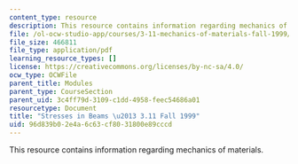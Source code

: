 ```yaml
---
content_type: resource
description: This resource contains information regarding mechanics of materials.
file: /ol-ocw-studio-app/courses/3-11-mechanics-of-materials-fall-1999/96d839b02e4a6c63cf8031800e89cccd_MIT3_11F99_bstress.pdf
file_size: 466811
file_type: application/pdf
learning_resource_types: []
license: https://creativecommons.org/licenses/by-nc-sa/4.0/
ocw_type: OCWFile
parent_title: Modules
parent_type: CourseSection
parent_uid: 3c4ff79d-3109-c1dd-4958-feec54686a01
resourcetype: Document
title: "Stresses in Beams \u2013 3.11 Fall 1999"
uid: 96d839b0-2e4a-6c63-cf80-31800e89cccd
---
```

This resource contains information regarding mechanics of materials.